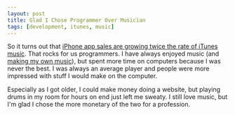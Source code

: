 ```yaml
---
layout: post
title: Glad I Chose Programmer Over Musician
tags: [development, itunes, music]
---
```


So it turns out that [iPhone app sales are growing twice the rate of iTunes music](http://www.appleinsider.com/articles/08/09/12/iphone_app_sales_growing_at_twice_the_rate_of_itunes_music.html). That rocks for us programmers. I have always enjoyed music (and [making my own music](http://samsoff.es/music)), but spent more time on computers because I was never the best. I was always an average player and people were more impressed with stuff I would make on the computer.

Especially as I got older, I could make money doing a website, but playing drums in my room for hours on end just left me sweaty. I still love music, but I'm glad I chose the more monetary of the two for a profession.